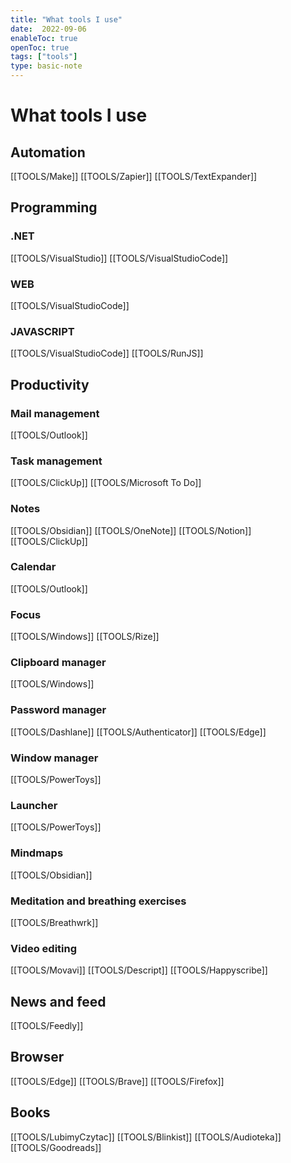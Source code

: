 ```yaml
---
title: "What tools I use"
date:  2022-09-06
enableToc: true
openToc: true
tags: ["tools"]
type: basic-note
---
```

# What tools I use

## Automation
[[TOOLS/Make]]
[[TOOLS/Zapier]]
[[TOOLS/TextExpander]]

## Programming
### .NET
[[TOOLS/VisualStudio]]
[[TOOLS/VisualStudioCode]]

### WEB
[[TOOLS/VisualStudioCode]]

### JAVASCRIPT
[[TOOLS/VisualStudioCode]]
[[TOOLS/RunJS]]

## Productivity

### Mail management
[[TOOLS/Outlook]]

### Task management
[[TOOLS/ClickUp]]
[[TOOLS/Microsoft To Do]]

### Notes
[[TOOLS/Obsidian]]
[[TOOLS/OneNote]]
[[TOOLS/Notion]]
[[TOOLS/ClickUp]]

### Calendar
[[TOOLS/Outlook]]

### Focus
[[TOOLS/Windows]]
[[TOOLS/Rize]]

### Clipboard manager
[[TOOLS/Windows]]

### Password manager
[[TOOLS/Dashlane]]
[[TOOLS/Authenticator]]
[[TOOLS/Edge]]

### Window manager
[[TOOLS/PowerToys]]

### Launcher
[[TOOLS/PowerToys]]

### Mindmaps
[[TOOLS/Obsidian]]

### Meditation and breathing exercises
[[TOOLS/Breathwrk]]

### Video editing
[[TOOLS/Movavi]]
[[TOOLS/Descript]]
[[TOOLS/Happyscribe]]

## News and feed
[[TOOLS/Feedly]]

## Browser
[[TOOLS/Edge]]
[[TOOLS/Brave]]
[[TOOLS/Firefox]]

## Books
[[TOOLS/LubimyCzytac]]
[[TOOLS/Blinkist]]
[[TOOLS/Audioteka]]
[[TOOLS/Goodreads]]